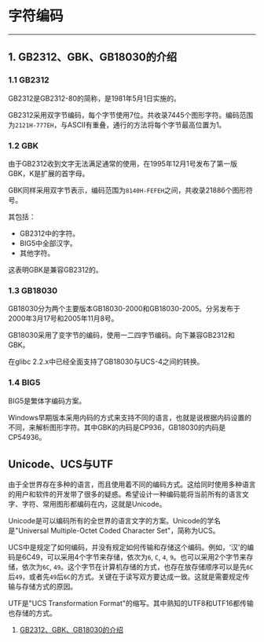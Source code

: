 # 字符编码
---

## 1. GB2312、GBK、GB18030的介绍

### 1.1 GB2312

GB2312是GB2312-80的简称，是1981年5月1日实施的。

GB2312采用双字节编码，每个字节使用7位。共收录7445个图形字符。编码范围为`2121H-777EH`，与ASCII有重叠，通行的方法将每个字节最高位置为1。

### 1.2 GBK

由于GB2312收到文字无法满足通常的使用，在1995年12月1号发布了第一版GBK，K是扩展的首字母。

GBK同样采用双字节表示，编码范围为`8140H-FEFEH`之间，共收录21886个图形符号。

其包括：
 * GB2312中的字符。
 * BIG5中全部汉字。
 * 其他字符。

这表明GBK是兼容GB2312的。

### 1.3 GB18030

GB18030分为两个主要版本GB18030-2000和GB18030-2005。分另发布于2000年3月17号和2005年11月8号。

GB18030采用了变字节的编码，使用一二四字节编码。向下兼容GB2312和GBK。

在glibc 2.2.x中已经全面支持了GB18030与UCS-4之间的转换。

### 1.4 BIG5

BIG5是繁体字编码方案。

Windows早期版本采用内码的方式来支持不同的语言，也就是说根据内码设置的不同，来解析图形字符。其中GBK的内码是CP936，GB18030的内码是CP54936。

## Unicode、UCS与UTF

由于全世界存在多种的语言，而且使用着不同的编码方式。这给同时使用多种语言的用户和软件的开发带了很多的疑惑。希望设计一种编码能将当前所有的语言文字、字符、常用图形都编码在内，这就是Unicode。

Unicode是可以编码所有的全世界的语言文字的方案。Unicode的学名是"Universal Multiple-Octet Coded Character Set"，简称为UCS。

UCS中是规定了如何编码，并没有规定如何传输和存储这个编码。例如，'汉'的编码是6C49，可以采用4个字节来存储，依次为`6`, `C`, `4`, `9`。也可以采用2个字节来存储，依次为`6C`, `49`。这个字节在计算机存储的方式，也存在放存储顺序可以是先`6C`后`49`，或者先`49`后`6C`的方式。关键在于读写双方要达成一致。这就是需要规定传输与存储方式的原因。

UTF是"UCS Transformation Format"的缩写。其中熟知的UTF8和UTF16都传输也存储的方式。


1. [GB2312、GBK、GB18030的介绍](http://blog.csdn.net/liujinchengjx/article/details/1527909)
